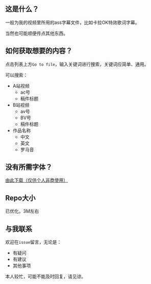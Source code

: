 ## 这是什么？

一般为我的视频里所用的ass字幕文件，比如卡拉OK特效歌词字幕。

当然也可能顺便传点其他东西。

## 如何获取想要的内容？

点击列表上方`Go to file`，输入关键词进行搜索，关键词应简单、通用。

可以搜索：

- A站视频
  - ac号
  - 稿件标题
- B站视频
  - av号
  - BV号
  - 稿件标题
- 作品名称
  - 中文
  - 英文
  - 罗马音

## 没有所需字体？

[由此下载（仅供个人非商使用）](https://wwe.lanzouo.com/b01hzc1zc?password=1234)

## Repo大小

已优化，3M左右

## 与我联系

欢迎在`issue`留言，无论是：

- 有疑问
- 有建议
- 其他事项

本人较忙，可能不能及时回复，请见谅。
